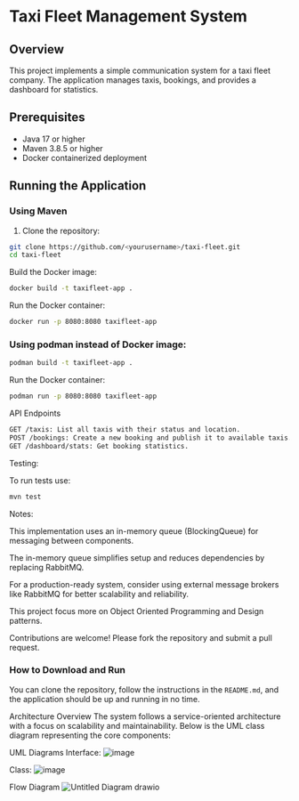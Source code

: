 
# Taxi Fleet Management System

## Overview

This project implements a simple communication system for a taxi fleet company. The application manages taxis, bookings, and provides a dashboard for statistics.

## Prerequisites

- Java 17 or higher
- Maven 3.8.5 or higher
- Docker containerized deployment

## Running the Application

### Using Maven

1. Clone the repository:
```sh
git clone https://github.com/<yourusername>/taxi-fleet.git
cd taxi-fleet
```   
Build the Docker image:
```sh
docker build -t taxifleet-app .
````
Run the Docker container:
   ```sh
docker run -p 8080:8080 taxifleet-app
 ```

### Using podman instead of Docker image:
```sh
podman build -t taxifleet-app .
````
Run the Docker container:
   ```sh
podman run -p 8080:8080 taxifleet-app
 ```

API Endpoints
   ```sh
GET /taxis: List all taxis with their status and location.
POST /bookings: Create a new booking and publish it to available taxis.
GET /dashboard/stats: Get booking statistics.
```
Testing:

To run tests use:
   ```sh
 mvn test
  ```

Notes:

This implementation uses an in-memory queue (BlockingQueue) for messaging between components.

The in-memory queue simplifies setup and reduces dependencies by replacing RabbitMQ.

For a production-ready system, consider using external message brokers like RabbitMQ for better scalability and reliability.

This project focus more on Object Oriented Programming and Design patterns.

Contributions are welcome! Please fork the repository and submit a pull request.


### How to Download and Run

You can clone the repository, follow the instructions in the `README.md`, and the application should be up and running in no time.





Architecture Overview
The system follows a service-oriented architecture with a focus on scalability and maintainability. Below is the UML class diagram representing the core components:




UML Diagrams
Interface:
![image](https://github.com/user-attachments/assets/0a732d00-3449-4e33-b467-fbb443f18cda)

Class:
![image](https://github.com/user-attachments/assets/a80c5041-ad3c-4406-a390-231eb388d83d)

Flow Diagram
![Untitled Diagram drawio](https://github.com/user-attachments/assets/b9a3fd55-8c11-4d86-82f3-30ebd056e57b)
